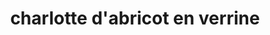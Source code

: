 ---
title: "charlotte d'abricot en verrine "
draft: false
layout: recettes
type: dessert
categories:
  - Sucrée
regime:
  - vegetarien
saison:
  - ete
cuisson: Oui
temperature: Froid
plate: 100
check: Oui
checkAlwaysOk: false
ingredients:
  legumes:
    - title: Abricot
      quantite: 12
      unit: Kg
  sucres:
    - title: boudoir
      quantite: 100
      unit: unité
    - title: vanille extrait concentré
      quantite: 40
      unit: ml
    - title: sucre de canne (blond)
      quantite: 500
      unit: grammes
    - title: sucre de canne (blond)
      quantite: 700
      unit: grammes
  epices:
    - title: Romarin
      quantite: 2
      unit: bottes
  frais:
    - title: Mascarpone
      quantite: 3
      unit: Kg
preparation: |-
  \- Lavez, dénoyautez et coupez en quartier les abricots.

  \- Dans une casserole, faites cuire la moitié d’abricots, le sucre,
  3 cuillères à soupe d’eau, et deux brins de romarin

  \- Portez le mélange à ébullition, jusqu’à ce que les fruits
  soient fondants. Si la compoté est très juteuse, n’hésitez pas à
  l'égoutter à l’aide d’une passoire.

  \- Découpez les biscuits à la cuillère en 2 ou 3 morceaux en
  fonction de la taille de votre verrine.

  \- Montez en chantilly, le mascarpone et la crème à l’aide d’un
  batteur. Les deux ingrédients doivent être bien froids et sortir du
  réfrigérateur. Incorporez la vanille liquide.

  \- Placez un peu de compotée d’abricots au fond des verrines, puis
  disposez les morceaux de biscuits à la cuillère.

  \- Pochez le tout de crème mascarpone chantilly. Sur le dessus,
  ajoutez des abricots rôtis
publishDate: 2025-06-12T10:34:00.000Z
uuid: 3bx3ybas
titleslug: -charlotte-dabricot-en-verrine_3bx3ybas
---
